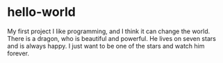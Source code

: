 # hello-world
My first project
I like programming, and I think it can change the world. 
There is a dragon, who is beautiful and powerful. He lives on seven stars and is always happy.
I just want to be one of the stars and watch him forever.
